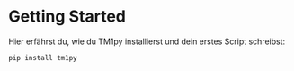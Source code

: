 # Getting Started

Hier erfährst du, wie du TM1py installierst und dein erstes Script schreibst:

```bash
pip install tm1py
```
